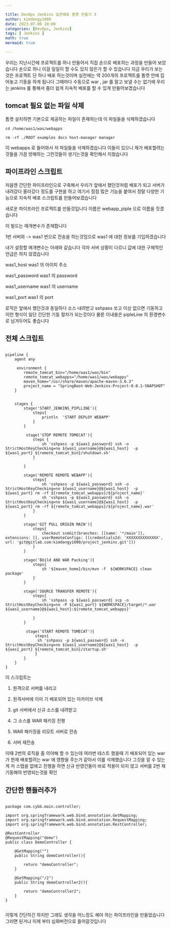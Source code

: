 ```yaml
---

title: DevOps Jenkins 실전배포 환경 만들기 3
author: kimdongy1000
date: 2023-07-08 10:00
categories: [DevOps, Jenkins]
tags: [ Jenkins ]
math: true
mermaid: true

---
```


우리는 지난시간에 프로젝트를 하나 만들어서 직접 손으로 배포하는 과정을 만들어 보았습니다 손으로 하니 이걸 일일이 할 수도 있지 않은가 할 수 있습니다 
지금 우리가 보는것은 프로젝트 단 하나 배포 하는것이며 실전에는 약 200개의 프로젝트를 톰캣 안에 집어놓고 기동을 하게 됩니다 그때마다 수동으로 war , jar 를 말고 보낼 수는 없기에 우리는 jenkins 를 통해서 좀더 쉽게 지속적 배포를 할 수 있게 만들어보겠습니다 

## tomcat 필요 없는 파일 삭제 
톰캣 설치하면 기본으로 제공하는 파일이 존재하는데 이 파일들을 삭제하겠습니다 

```
cd /home/was1/was/webapps

rm -rf ./ROOT examples docs host-manager manager

```

이 webapps 로 들어와서 저 파일들을 삭제하겠습니다 이들이 있으니 제가 배포할려는것들을 가끔 방해하는 그런것들이 생기는것을 확인해서 지웠습니다 



## 파이프라인 스크립트 
처음엔 간단한 파이프라인으로 구축해서 우리가 앞에서 했던것처럼 배포가 되고 서버가 내려갔다 올라갔다 정도를 구현을 하고 여기서 점점 많은 기능을 붙여서 정말 다양한 기능으로 
지속적 배포 스크립트를 만들어보겠습니다 

새로운 파이프라인 프로젝트를 만들것입니다 이름은 webapp_piple 으로 이름을 짓겠습니다 

이 빌드는 매개변수가 존재합니다 

1번 서버와 -> was1 번으로 전송을 하는것임으로 was1 에 대한 정보를 기입하겠습니다 

내가 설정할 매개변수는 아래와 같습니다 각자 서버 상황이 다르니 값에 대한 구체적인 언급은 하지 않겠습니다

was1_host
was1 의 아이피 주소

was1_password
was1 의 password 

was1_username
was1 의 username

was1_port
was1 의 port 

로직은 앞에서 했던것과 동일하다 소스 내려받고 sshpass 쏘고 이상 없으면 기동하고 이런 형식이 일단 간단한 기동 절차가 되는것이다 물론 이내용은 pipleLine 의 환경변수로 남겨두어도 좋습니다 

##  전체 스크립트 

```

pipeline {
    agent any
    
     environment {
        remote_tomcat_bin="/home/was1/was/bin"
        remote_tomcat_webapps="/home/was1/was/webapps"
        maven_home="/usr/share/maven/apache-maven-3.6.3"
        project_name = "SpringBoot-Web-Jenkins-Project-0.0.1-SNAPSHOT"
    }
    
    
    stages {
        stage('START_JENKINS_PIPLLINE'){
            steps{
                println  'START DEPLOY WEBAPP'
            }
        }
        
         stage('STOP REMOTE TOMECAT'){
            steps {
                sh 'sshpass -p ${was1_password} ssh -o StrictHostKeyChecking=no ${was1_username}@${was1_host}  -p ${was1_port} ${remote_tomcat_bin}/shutdown.sh'
            }
            
        }
    
        stage('REMOTE REMOTE WEBAPP'){
            steps{
                sh 'sshpass -p ${was1_password} ssh -o StrictHostKeyChecking=no ${was1_username}@${was1_host}  -p ${was1_port} rm -rf ${remote_tomcat_webapps}/${project_name}'
                sh 'sshpass -p ${was1_password} ssh -o StrictHostKeyChecking=no ${was1_username}@${was1_host}  -p ${was1_port} rm -rf ${remote_tomcat_webapps}/${project_name}.war'
            }
        }
        
        stage('GIT PULL ORIGIN MAIN'){
            steps{
                checkout scmGit(branches: [[name: '*/main']], extensions: [], userRemoteConfigs: [[credentialsId: 'XXXXXXXXXXXXXX', url: 'git@gitlab.com:kimdongy1000/project_jenkins.git']])
            }
        }
        
        stage('BUild AND WAR Packing'){
            steps{ 
                sh '${maven_home}/bin/mvn -f  ${WORKSPACE} clean package' 
            }
        }
        
        stage('SOURCE TRANSFER REMOTE'){
            steps{
                sh 'sshpass -p ${was1_password} scp -o StrictHostKeyChecking=no -P ${was1_port} ${WORKSPACE}/target/*.war ${was1_username}@${was1_host}:${remote_tomcat_webapps}'
                
            }
        }

         stage('START REMOTE TOMECAT'){
             steps{
              sh 'sshpass -p ${was1_password} ssh -o StrictHostKeyChecking=no ${was1_username}@${was1_host}  -p ${was1_port} ${remote_tomcat_bin}/startup.sh'  
             }
        }     
    }
}
```

이 스크립트는 

1) 원격으로 서버를 내리고

2) 원격서버에 이미 기 배포되어 있는 아카이브 삭제 

3) git 서버에서 신규 소스를 내려받고 

4) 그 소스를 WAR 패키징 진행 

5) WAR 패키징을 리모트 서버로 전송 

6) 서버 재전송

이때 2번의 로직을 좀 의야해 할 수 있는데 여러번 테스트 했을때 기 배포되어 있는 war 가 현재 배포할려는 war 에 영향을 주는거 같아서 이를 삭제했습니다 그것을 알 수 있는게 
저 스탭을 없애고 진행을 하면 신규 반영건들이 바로 적용이 되지 않고 서버를 2번 재기동해야 반영되는것을 확인 

## 간단한 핸들러추가

```

package com.cybb.main.controller;

import org.springframework.web.bind.annotation.GetMapping;
import org.springframework.web.bind.annotation.RequestMapping;
import org.springframework.web.bind.annotation.RestController;

@RestController
@RequestMapping("demo")
public class DemoController {

    @GetMapping("")
    public String demoController(){

        return "demoController";
    }

    @GetMapping("/2")
    public String demoController2(){

        return "demoController2";
    }
}


```

이렇게 간단하긴 하지만 그래도 생각을 어느정도 해야 하는 파이프라인을 만들었습니다 그러면 된거냐 이제 부터 심화버전으로 들어갈것입니다 















